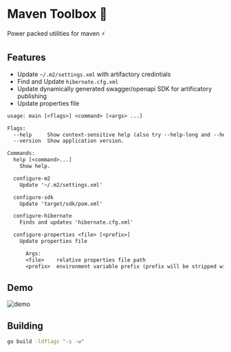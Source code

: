 # Maven Toolbox 🧰

Power packed utilities for maven ⚡

## Features

- Update `~/.m2/settings.xml` with artifactory credintials
- Find and Update `hibernate.cfg.xml`
- Update dynamically generated swagger/openapi SDK for artificatory publishing
- Update properties file

```txt
usage: main [<flags>] <command> [<args> ...]

Flags:
  --help     Show context-sensitive help (also try --help-long and --help-man).
  --version  Show application version.

Commands:
  help [<command>...]
    Show help.

  configure-m2
    Update '~/.m2/settings.xml'

  configure-sdk
    Update 'target/sdk/pom.xml'

  configure-hibernate
    Finds and updates 'hibernate.cfg.xml'

  configure-properties <file> [<prefix>]
    Update properties file

      Args:
      <file>    relative properties file path
      <prefix>  environment variable prefix (prefix will be stripped with underscore, case insensitive)
```

## Demo

![demo](https://media.giphy.com/media/VCPVjSPn5FVVLqHmC7/giphy.gif)

## Building

```sh
go build -ldflags "-s -w"
```
